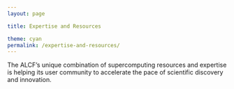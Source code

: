 ```yaml
---
layout: page

title: Expertise and Resources

theme: cyan
permalink: /expertise-and-resources/
---
```



The ALCF’s unique combination of supercomputing resources and expertise is helping its user community to accelerate the pace of scientific discovery and innovation.
